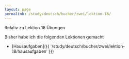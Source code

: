 ```yaml
---
layout: page
permalink: /study/deutsch/bucher/zwei/lektion-18/
---
```


Relativ zu Lektion 18 Übungen

Bisher habe ich die folgenden Lektionen gemacht

* [Hausaufgaben]({{ '/study/deutsch/bucher/zwei/lektion-18/hausaufgaben' }})
